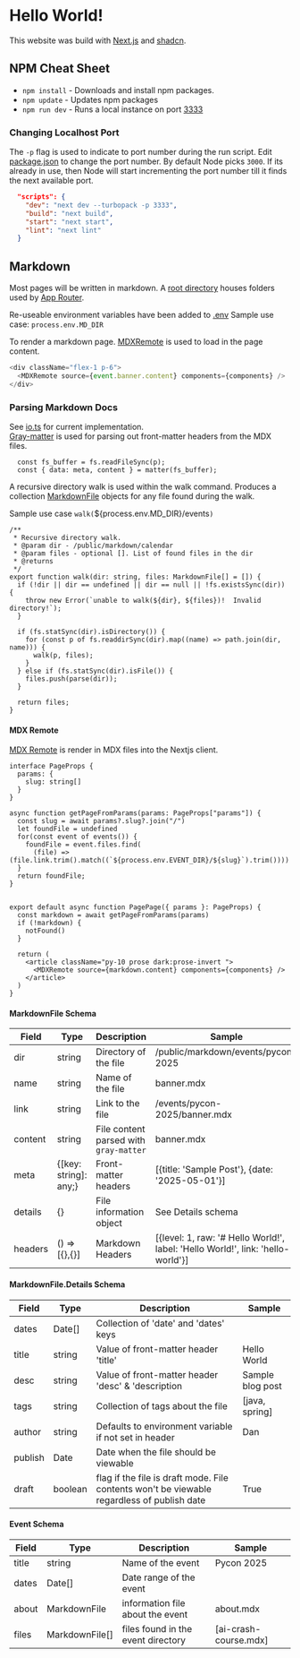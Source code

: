 # Hello World!
This website was build with [Next.js](https://nextjs.org/docs) and [shadcn](https://ui.shadcn.com/).

## NPM Cheat Sheet
- `npm install` - Downloads and install npm packages. 
- `npm update` - Updates npm packages
- `npm run dev` - Runs a local instance on port [3333](http://localhost:3333)

### Changing Localhost Port 
The `-p` flag is used to indicate to port number during the run script. 
Edit [package.json](/package.json) to change the port number.
By default Node picks `3000`. If its already in use, then Node will start incrementing the port number till it finds the next available port.
```json
  "scripts": {
    "dev": "next dev --turbopack -p 3333",
    "build": "next build",
    "start": "next start",
    "lint": "next lint"
  }
```
## Markdown
Most pages will be written in markdown. A [root directory](/public/markdown/) houses folders used by [App Router](https://nextjs.org/docs/app/building-your-application/routing). 


Re-useable environment variables have been added to [.env](/.env) 
Sample use case: `process.env.MD_DIR`

To render a markdown page.  [MDXRemote](https://nextjs.org/docs/app/guides/mdx) is used to load in the page content.
```typescript
<div className="flex-1 p-6">
  <MDXRemote source={event.banner.content} components={components} />
</div>
```

### Parsing Markdown Docs
See [io.ts](/lib/io.ts) for current implementation.  
[Gray-matter](https://github.com/jonschlinkert/gray-matter) is used for parsing out front-matter headers from the MDX files.

```tsx
  const fs_buffer = fs.readFileSync(p);
  const { data: meta, content } = matter(fs_buffer);
```

A recursive directory walk is used within the walk command. 
Produces a collection [MarkdownFile](#markdownfile-schema) objects for any file found during the walk. 

Sample use case `walk(`${process.env.MD_DIR}/events`)`
```tsx
/**
 * Recursive directory walk.
 * @param dir - /public/markdown/calendar
 * @param files - optional []. List of found files in the dir
 * @returns
 */
export function walk(dir: string, files: MarkdownFile[] = []) {
  if (!dir || dir == undefined || dir == null || !fs.existsSync(dir)) {
    throw new Error(`unable to walk(${dir}, ${files})!  Invalid directory!`);
  }

  if (fs.statSync(dir).isDirectory()) {
    for (const p of fs.readdirSync(dir).map((name) => path.join(dir, name))) {
      walk(p, files);
    }
  } else if (fs.statSync(dir).isFile()) {
    files.push(parse(dir));
  }

  return files;
}
```


#### MDX Remote
[MDX Remote](https://nextjs.org/docs/app/guides/mdx) is render in MDX files into the Nextjs client.
```tsx
interface PageProps {
  params: {
    slug: string[]
  }
}

async function getPageFromParams(params: PageProps["params"]) {
  const slug = await params?.slug?.join("/")
  let foundFile = undefined
  for(const event of events()) {
    foundFile = event.files.find(
      (file) => (file.link.trim().match((`${process.env.EVENT_DIR}/${slug}`).trim())))
  }
  return foundFile;
}


export default async function PagePage({ params }: PageProps) {
  const markdown = await getPageFromParams(params)
  if (!markdown) {
    notFound()
  }

  return (
    <article className="py-10 prose dark:prose-invert ">
      <MDXRemote source={markdown.content} components={components} />
    </article>
  )
}
```
#### MarkdownFile Schema
| Field | Type | Description | Sample |
| --- | --- | --- | --- | 
| dir | string | Directory of the file | /public/markdown/events/pycon-2025
| name | string | Name of the file | banner.mdx
| link | string | Link to the file | /events/pycon-2025/banner.mdx
| content | string | File content parsed with `gray-matter` | banner.mdx
| meta | {[key: string]: any;} | Front-matter headers | [{title: 'Sample Post'}, {date: '2025-05-01'}]
| details | {} | File information object | See Details schema
| headers | () => [{},{}] | Markdown Headers | [{level: 1, raw: '# Hello World!', label: 'Hello World!', link: 'hello-world'}]

#### MarkdownFile.Details Schema
| Field | Type | Description | Sample |
| --- | --- | --- | --- | 
| dates | Date[] | Collection of 'date' and 'dates' keys | 
| title | string | Value of front-matter header 'title' | Hello World
| desc | string |Value of front-matter header 'desc' & 'description | Sample blog post
| tags | string | Collection of tags about the file | [java, spring]
| author | string | Defaults to environment variable if not set in header | Dan
| publish | Date | Date when the file should be viewable | 
| draft | boolean | flag if the file is draft mode. File contents won't be viewable regardless of publish date | True

#### Event Schema
| Field | Type | Description | Sample |
| --- | --- | --- | --- | 
| title | string | Name of the event | Pycon 2025
| dates | Date[] | Date range of the event | 
| about | MarkdownFile | information file about the event | about.mdx
| files | MarkdownFile[] | files found in the event directory | [ai-crash-course.mdx]
